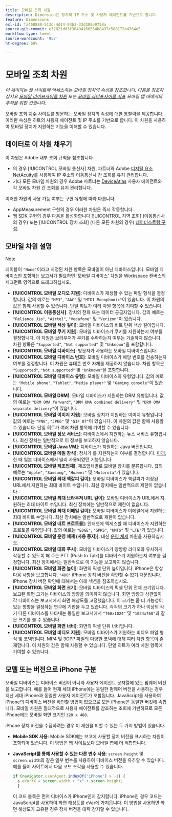 ```yaml
---
title: 모바일 조회 차원
description: Dimension은 장치의 IP 주소 및 사용자 에이전트를 기반으로 합니다.
feature: Dimensions
exl-id: fa460888-513d-4d14-93b1-33d308e0758a
source-git-commit: e32821dd3f30404166554b8437c508172e4764e5
workflow-type: tm+mt
source-wordcount: '957'
ht-degree: 60%

---
```


# 모바일 조회 차원

*이 페이지는 웹 사이트에 액세스하는 모바일 장치의 속성을 참조합니다. 다음을 참조하십시오 [모바일 라이프사이클 차원](lifecycle-dimensions.md) 또는 [모바일 라이프사이클 지표](../metrics/lifecycle-metrics.md) 모바일 앱 내에서의 추적을 위한 것입니다.*

모바일 조회 [치수](overview.md) 사이트를 방문하는 모바일 장치의 속성에 대한 통찰력을 제공합니다. 이러한 속성은 히트의 사용자 에이전트 및 IP 주소를 기반으로 합니다. 이 차원을 사용하여 모바일 장치가 지원하는 기능을 이해할 수 있습니다.

## 데이터로 이 차원 채우기

이 차원은 Adobe 내부 조회 규칙을 참조합니다.

* 의 경우 [!UICONTROL 모바일 통신사] 차원, 파트너와 Adobe [디지털 요소](https://www.digitalelement.com/) NetAcuity를 사용하여 IP 주소와 이동통신사 간 조회를 유지 관리합니다.
* 기타 모든 모바일 차원의 경우 Adobe 파트너는 [DeviceAtlas](https://deviceatlas.com/) 사용자 에이전트와 각 모바일 차원 간 조회를 유지 관리합니다.

이러한 차원의 사용 가능 여부는 구현 유형에 따라 다릅니다.

* AppMeasurement 구현의 경우 이러한 차원은 즉시 작동합니다.
* 웹 SDK 구현의 경우 다음을 활성화합니다 [!UICONTROL 지역 조회] (이동통신사의 경우) 또는 [!UICONTROL 장치 조회] (다른 모든 차원의 경우) [데이터스트림 구성](https://experienceleague.adobe.com/docs/experience-platform/datastreams/configure.html?lang=ko-KR).

## 모바일 차원 설명

>[!NOTE]
>
>레이블이 `"None"`이라고 지정된 차원 항목은 모바일이 아닌 디바이스입니다. 모바일 디바이스만 포함하는 보고서가 필요하면 &#39;모바일 디바이스&#39; 차원을 Workspace 캔버스의 세그먼트 영역으로 드래그하십시오.

* **[!UICONTROL 모바일 오디오 지원]**: 디바이스가 재생할 수 있는 파일 형식을 결정합니다. 값의 예로는 `"MP3"`, `"AAC"` 및 `"MIDI Monophonic"`이 있습니다. 이 차원의 값은 함께 사용할 수 있습니다. 단일 히트가 여러 차원 항목에 기여할 수 있습니다.
* **[!UICONTROL 이동통신사]**: 장치의 전화 또는 데이터 공급자입니다. 값의 예로는 `"Reliance Jio"`, `"Airtel"`, `"Vodafone"` 및 `"Verizon"`이 있습니다.
* **[!UICONTROL 모바일 색상 깊이]**: 모바일 디바이스의 비트 단위 색상 깊이입니다.
* **[!UICONTROL 모바일 쿠키 지원]**: 모바일 디바이스가 쿠키를 지원하는지 여부를 결정합니다. 이 차원은 브라우저가 쿠키를 수락하는지 여부는 기술하지 않습니다. 차원 항목은 `"Supported"`, `"Not supported"` 및 `"Unknown"`을 포함합니다.
* **[!UICONTROL 모바일 디바이스]**: 방문자가 사용하는 모바일 디바이스입니다.
* **[!UICONTROL 모바일 디바이스 번호]**: 모바일 디바이스가 해당 번호를 전송하는지 여부를 결정합니다. 이 차원은 휴대폰 번호 자체를 제공하지 않습니다. 차원 항목은 `"Supported"`, `"Not supported"` 및 `"Unknown"`을 포함합니다.
* **[!UICONTROL 모바일 디바이스 유형]**: 모바일 디바이스의 유형입니다. 값의 예로는 `"Mobile phone"`, `"Tablet"`, `"Media player"` 및 `"Gaming console"`이 있습니다.
* **[!UICONTROL 모바일 DRM]**: 모바일 디바이스가 지원하는 DRM 유형입니다. 값의 예로는 `"DRM OMA forward"`, `"DRM OMA combined delivery"` 및 `"DRM OMA separate delivery"`이 있습니다.
* **[!UICONTROL 모바일 이미지 지원]**: 모바일 장치가 지원하는 이미지 유형입니다. 값의 예로는 `"PNG"`, `"JPEG"` 및 `"GIF 87"`이 있습니다. 이 차원의 값은 함께 사용할 수 있습니다. 단일 히트가 여러 차원 항목에 기여할 수 있습니다.
* **[!UICONTROL 모바일 정보 서비스]**: 디바이스에서 지원하는 뉴스 서비스 유형입니다. 최신 장치는 일반적으로 이 정보를 보고하지 않습니다.
* **[!UICONTROL 모바일 Java VM]**: 디바이스가 지원하는 Java 버전입니다.
* **[!UICONTROL 모바일 메일 장식]**: 장치가 를 지원하는지 여부를 결정합니다. [미끼](https://en.wikipedia.org/wiki/Decome), 한 때 일본 디바이스에서 널리 사용되었던 기능입니다.
* **[!UICONTROL 모바일 제조업체]**: 제조업체별로 모바일 장치를 분류합니다. 값의 예로는 `"Apple"`, `"Samsung"`, `"Huawei"` 및 `"Motorola"`가 있습니다.
* **[!UICONTROL 모바일 최대 책갈피 길이]**: 모바일 디바이스가 책갈피가 지정된 URL에서 지원하는 최대 바이트 수입니다. 최신 장치에는 일반적으로 제한이 없습니다.
* **[!UICONTROL 모바일 최대 브라우저 URL 길이]**: 모바일 디바이스가 URL에서 지원하는 최대 바이트 수입니다. 최신 장치에는 일반적으로 제한이 없습니다.
* **[!UICONTROL 모바일 최대 이메일 길이]**: 모바일 디바이스가 이메일에서 지원하는 최대 바이트 수입니다. 최신 장치에는 일반적으로 제한이 없습니다.
* **[!UICONTROL 모바일 네트 프로토콜]**: 인터넷에 액세스할 때 디바이스가 지원하는 프로토콜 유형입니다. 값의 예로는 `"EDGE"`, `"GPRS"`, `"UMTS"` 및 `"LTE"`가 있습니다.
* **[!UICONTROL 모바일 운영 체제 (사용 중지)]**: 대신 [운영 체제](operating-systems.md) 차원을 사용하십시오.
* **[!UICONTROL 모바일 대화 푸시]**: 모바일 디바이스가 양방향 라디오와 유사하게 작동할 수 있도록 해 주는 PTT (Push to Talk)를 디바이스가 지원하는지 여부를 결정합니다. 최신 장치에서는 일반적으로 이 기능을 보고하지 않습니다.
* **[!UICONTROL 모바일 화면 높이]**: 화면의 픽셀 단위 높이입니다. iPhone은 항상 다음 사항을 보고합니다. `"480"` iPhone 장치 버전을 확인할 수 없기 때문입니다. iPhone 장치 버전 확인에 대해서는 아래 섹션을 참조하십시오.
* **[!UICONTROL 모바일 화면 크기]**: 모바일 디바이스의 픽셀 단위 전체 크기입니다. 보고된 화면 크기는 디바이스의 방향을 의미하지 않습니다. 화면 방향과 상관없이 각 디바이스는 보고서에서 화면 해상도를 고정했습니다. 이 크기는 좀 더 가능성이 있는 방향을 결정하는 연구에 기반을 두고 있습니다. 각각의 크기가 하나 이상의 각기 다른 디바이스를 나타내는 동일한 보고서에서 `"768x1024"` 및 `"1024x768"`과 같은 크기를 볼 수 있습니다.
* **[!UICONTROL 모바일 화면 너비]**: 화면의 픽셀 단위 너비입니다.
* **[!UICONTROL 모바일 비디오 지원]**: 모바일 디바이스가 지원하는 비디오 파일 형식 및 코덱입니다. MP4 및 3GPP 파일의 다양한 코덱에 대해 여러 차원 항목이 존재합니다. 이 차원의 값은 함께 사용할 수 있습니다. 단일 히트가 여러 차원 항목에 기여할 수 있습니다.

## 모델 또는 버전으로 iPhone 구분

모바일 디바이스는 디바이스 버전이 아니라 사용자 에이전트 문자열에 있는 펌웨어 버전을 보고합니다. 예를 들어 현재 세대 iPhone에는 동일한 펌웨어 버전을 사용하는 경우 지난 세대 iPhone과 동일한 사용자 에이전트가 포함됩니다. JavaScript를 사용하여 iPhone의 디바이스 버전을 확인할 방법이 없으므로 모든 iPhone은 동일한 버킷에 속합니다. 모바일 차원은 절대적으로 사용자 에이전트를 참조하는 조회에 기반하므로 모든 iPhone에는 모바일 화면 크기인 `320 x 480`.

iPhone 장치 버전을 수집하려는 경우 이 제한을 피할 수 있는 두 가지 방법이 있습니다.

* **Mobile SDK 사용**: Mobile SDK에는 보고에 사용할 장치 버전을 표시하는 차원이 포함되어 있습니다. 이 방법은 웹 사이트보다 모바일 앱에 더 적합합니다.
* **JavaScript를 통해 사용할 수 있는 다른 변수 사용**: `screen.height` 및 `screen.width`와 같은 일부 변수를 사용하여 디바이스 버전을 유추할 수 있습니다. 예를 들어 사이트에서 다음 코드 조각을 사용할 수 있습니다.

  ```js
  if (navigator.userAgent.indexOf('iPhone') > -1) {
    s.eVarXX = screen.width + "x" + screen.height;
    }
  ```

  이 코드 블록은 먼저 디바이스가 iPhone인지 감지합니다. iPhone인 경우 코드는 JavaScript를 사용하여 화면 해상도를 eVar에 가져옵니다. 이 방법을 사용하면 화면 해상도가 고유한 경우 장치 버전을 대략 감지할 수 있습니다.
